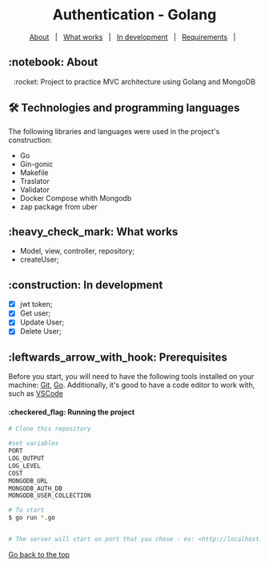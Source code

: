 <h1 align="center" id="top">Authentication - Golang</h1>

<p align="center">
  <a href="#sobre">About</a> &#xa0; | &#xa0; 
  <a href="#funciona">What works</a> &#xa0; | &#xa0;
  <a href="#pendente">In development</a> &#xa0; | &#xa0;
  <a href="#requirements">Requirements</a> &#xa0; | &#xa0;
</p>

<h2 id="sobre">:notebook: About </h2>

<p align="center">:rocket: Project to practice MVC architecture using Golang and MongoDB</p>

<h2 id="tecnologias"> 🛠 Technologies and programming languages </h2>

The following libraries and languages were used in the project's construction:

* Go
* Gin-gonic
* Makefile
* Traslator
* Validator
* Docker Compose whith Mongodb
* zap package from uber

<h2 id="funciona">:heavy_check_mark: What works</h2>

* Model, view, controller, repository;</br>
* createUser;</br>

 
<h2 id="pendente">:construction: In development</h2>

- [x] jwt token;
- [x] Get  user;
- [x] Update User;
- [x] Delete User;

<h2 id="requirements">:leftwards_arrow_with_hook: Prerequisites</h2>

Before you start, you will need to have the following tools installed on your machine:
[Git](https://git-scm.com), [Go](https://go.dev/doc/install). 
Additionally, it's good to have a code editor to work with, such as [VSCode](https://code.visualstudio.com/)


<h4>:checkered_flag: Running the project </h4>

```bash
# Clone this repository

#set variables
PORT
LOG_OUTPUT
LOG_LEVEL
COST
MONGODB_URL
MONGODB_AUTH_DB
MONGODB_USER_COLLECTION

# To start
$ go run *.go


# The server will start on port that you chose - ex: <http://localhost:8080>

```


<a href="#top">Go back to the top</a>
